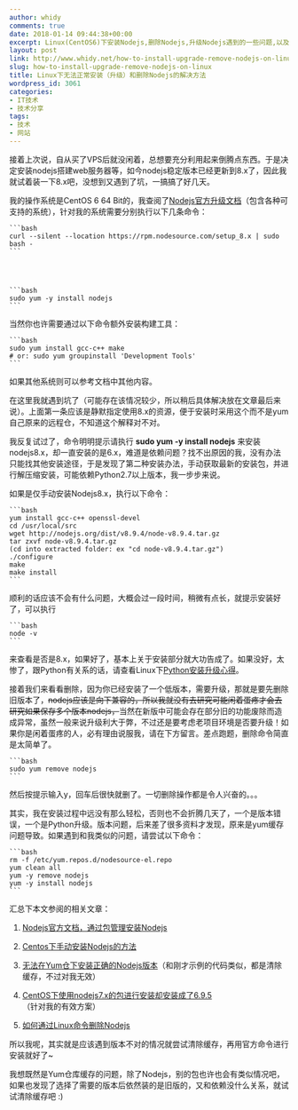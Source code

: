 ```yaml
---
author: whidy
comments: true
date: 2018-01-14 09:44:38+00:00
excerpt: Linux(CentOS6)下安装Nodejs,删除Nodejs,升级Nodejs遇到的一些问题,以及相关解决方案的介绍
layout: post
link: http://www.whidy.net/how-to-install-upgrade-remove-nodejs-on-linux.html
slug: how-to-install-upgrade-remove-nodejs-on-linux
title: Linux下无法正常安装（升级）和删除Nodejs的解决方法
wordpress_id: 3061
categories:
- IT技术
- 技术分享
tags:
- 技术
- 网站
---
```


接着上次说，自从买了VPS后就没闲着，总想要充分利用起来倒腾点东西。于是决定安装nodejs搭建web服务器等，如今nodejs稳定版本已经更新到8.x了，因此我就试着装一下8.x吧，没想到又遇到了坑，一搞搞了好几天。

我的操作系统是CentOS 6 64 Bit的，我查阅了[Nodejs官方升级文档](https://nodejs.org/en/download/package-manager/)（包含各种可支持的系统），针对我的系统需要分别执行以下几条命令：

    
    ```bash
    curl --silent --location https://rpm.nodesource.com/setup_8.x | sudo bash -
    ```



    
    ```bash
    sudo yum -y install nodejs
    ```


当然你也许需要通过以下命令额外安装构建工具：

    
    ```bash
    sudo yum install gcc-c++ make
    # or: sudo yum groupinstall 'Development Tools'
    ```


如果其他系统则可以参考文档中其他内容。

在这里我就遇到坑了（可能存在该情况较少，所以稍后具体解决放在文章最后来说）。上面第一条应该是静默指定使用8.x的资源，便于安装时采用这个而不是yum自己原来的远程仓，不知道这个解释对不对。

我反复试过了，命令明明提示请执行 **sudo yum -y install nodejs** 来安装nodejs8.x，却一直安装的是6.x，难道是依赖问题？找不出原因的我，没有办法只能找其他安装途径，于是发现了第二种安装办法，手动获取最新的安装包，并进行解压缩安装，可能依赖Python2.7以上版本，我一步步来说。

如果是仅手动安装Nodejs8.x，执行以下命令：

    
    ```bash
    yum install gcc-c++ openssl-devel
    cd /usr/local/src
    wget http://nodejs.org/dist/v8.9.4/node-v8.9.4.tar.gz
    tar zxvf node-v8.9.4.tar.gz
    (cd into extracted folder: ex "cd node-v8.9.4.tar.gz")
    ./configure
    make
    make install
    ```


顺利的话应该不会有什么问题，大概会过一段时间，稍微有点长，就提示安装好了，可以执行

    
    ```bash
    node -v
    ```


来查看是否是8.x，如果好了，基本上关于安装部分就大功告成了。如果没好，太惨了，跟Python有关系的话，请查看Linux下[Python安装升级心得](http://www.whidy.net/linux-install-upgrade-python-2-7.html)。

接着我们来看看删除，因为你已经安装了一个低版本，需要升级，那就是要先删除旧版本了，<del>nodejs应该是向下兼容的，所以我就没有去研究可能闲着蛋疼才会去研究如果保存多个版本nodejs，</del>当然在新版中可能会存在部分旧的功能废除而造成异常，虽然一般来说升级利大于弊，不过还是要考虑老项目环境是否要升级！如果你是闲着蛋疼的人，必有理由说服我，请在下方留言。差点跑题，删除命令简直是太简单了。

    
    ```bash
    sudo yum remove nodejs
    ```


然后按提示输入y，回车后很快就删了。一切删除操作都是令人兴奋的。。。

其实，我在安装过程中远没有那么轻松，否则也不会折腾几天了，一个是版本错误，一个是Python升级。版本问题，后来差了很多资料才发现，原来是yum缓存问题导致。如果遇到和我类似的问题，请尝试以下命令：

    
    ```bash
    rm -f /etc/yum.repos.d/nodesource-el.repo
    yum clean all
    yum -y remove nodejs
    yum -y install nodejs
    ```


汇总下本文参阅的相关文章：



 	
  1. [Nodejs官方文档，通过包管理安装Nodejs](https://nodejs.org/en/download/package-manager/)

 	
  2. [Centos下手动安装Nodejs的方法](https://serverfault.com/questions/299288/how-do-you-install-node-js-on-centos)

 	
  3. [无法在Yum仓下安装正确的Nodejs版本](https://github.com/nodesource/distributions/issues/340)（和刚才示例的代码类似，都是清除缓存，不过对我无效）

 	
  4. [CentOS下使用nodejs7.x的包进行安装却安装成了6.9.5](https://github.com/nodesource/distributions/issues/421)（针对我的有效方案）

 	
  5. [如何通过Linux命令删除Nodejs](https://stackoverflow.com/questions/5650169/uninstall-node-js-using-linux-command-line)


所以我呢，其实就是应该遇到版本不对的情况就尝试清除缓存，再用官方命令进行安装就好了~

我想既然是Yum仓库缓存的问题，除了Nodejs，别的包也许也会有类似情况吧，如果也发现了选择了需要的版本后依然装的是旧版的，又和依赖没什么关系，就试试清除缓存吧 :)

